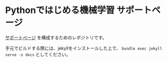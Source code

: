 # Pythonではじめる機械学習 サポートページ


[サポートページ](https://oreilly-japan.github.io/introduction_to_ml_with_python_jp/)
を構成するためのレポジトリです。

手元でビルドする際には、jekyllをインストールした上で、
```bundle exec jekyll serve -s docs```
としてください。

